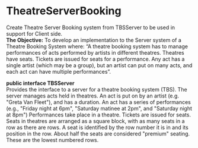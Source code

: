 # TheatreServerBooking
Create Theatre Server Booking system from TBSServer to be used in support for Client side. <br>
**The Objective:** To develop an implementation to the Server system of a Theatre Booking System where: “A theatre booking system has to manage performances of acts performed by artists in different theatres. Theatres have seats. Tickets are issued for seats for a performance. Any act has a single artist (which may be a group), but an artist can put on many acts, and each act can have multiple performances”. <br>

**public interface TBSServer<br>**
Provides the interface to a server for a theatre booking system (TBS). The server manages acts held in theatres. An act is put on by an artist (e.g. "Greta Van Fleet"), and has a duration. An act has a series of performances (e.g., "Friday night at 6pm", "Saturday matinee at 2pm", and "Saturday night at 8pm") Performances take place in a theatre. Tickets are issued for seats. Seats in theatres are arranged as a square block, with as many seats in a row as there are rows. A seat is identified by the row number it is in and its position in the row. About half the seats are considered "premium" seating. These are the lowest numbered rows.
